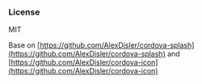 
### License

MIT


Base on [https://github.com/AlexDisler/cordova-splash](https://github.com/AlexDisler/cordova-splash)  and [https://github.com/AlexDisler/cordova-icon](https://github.com/AlexDisler/cordova-icon)